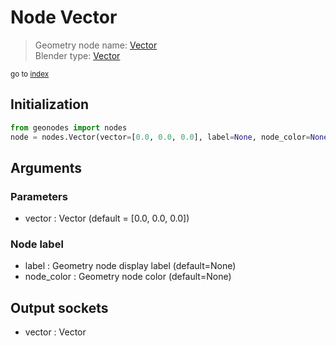 
# Node Vector

> Geometry node name: [Vector](https://docs.blender.org/manual/en/latest/modeling/geometry_nodes/input/vector.html)<br>
  Blender type: [Vector](https://docs.blender.org/api/current/bpy.types.FunctionNodeInputVector.html)
  
<sub>go to [index](/docs/index.md)</sub>

## Initialization

```python
from geonodes import nodes
node = nodes.Vector(vector=[0.0, 0.0, 0.0], label=None, node_color=None)
```



## Arguments


### Parameters

- vector : Vector (default = [0.0, 0.0, 0.0])

### Node label

- label : Geometry node display label (default=None)
- node_color : Geometry node color (default=None)

## Output sockets

- vector : Vector
